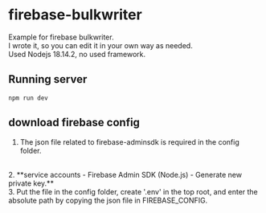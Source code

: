 # firebase-bulkwriter
Example for firebase bulkwriter.
<br>
I wrote it, so you can edit it in your own way as needed.
<br>
Used Nodejs 18.14.2, no used framework.

## Running server
```
npm run dev
```

## download firebase config
1. The json file related to firebase-adminsdk is required in the config folder.
<br>
2. **service accounts - Firebase Admin SDK (Node.js) - Generate new private key.**
<br>
3. Put the file in the config folder, create '.env' in the top root, and enter the absolute path by copying the json file in FIREBASE_CONFIG.